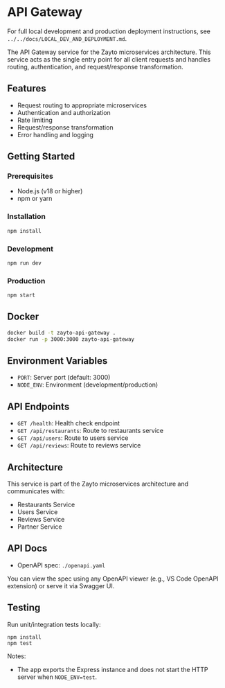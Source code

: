 # API Gateway

For full local development and production deployment instructions, see `../../docs/LOCAL_DEV_AND_DEPLOYMENT.md`.

The API Gateway service for the Zayto microservices architecture. This service acts as the single entry point for all client requests and handles routing, authentication, and request/response transformation.

## Features

- Request routing to appropriate microservices
- Authentication and authorization
- Rate limiting
- Request/response transformation
- Error handling and logging

## Getting Started

### Prerequisites

- Node.js (v18 or higher)
- npm or yarn

### Installation

```bash
npm install
```

### Development

```bash
npm run dev
```

### Production

```bash
npm start
```

## Docker

```bash
docker build -t zayto-api-gateway .
docker run -p 3000:3000 zayto-api-gateway
```

## Environment Variables

- `PORT`: Server port (default: 3000)
- `NODE_ENV`: Environment (development/production)

## API Endpoints

- `GET /health`: Health check endpoint
- `GET /api/restaurants`: Route to restaurants service
- `GET /api/users`: Route to users service
- `GET /api/reviews`: Route to reviews service

## Architecture

This service is part of the Zayto microservices architecture and communicates with:
- Restaurants Service
- Users Service
- Reviews Service
- Partner Service

## API Docs

- OpenAPI spec: `./openapi.yaml`

You can view the spec using any OpenAPI viewer (e.g., VS Code OpenAPI extension) or serve it via Swagger UI.

## Testing

Run unit/integration tests locally:

```
npm install
npm test
```

Notes:
- The app exports the Express instance and does not start the HTTP server when `NODE_ENV=test`.


